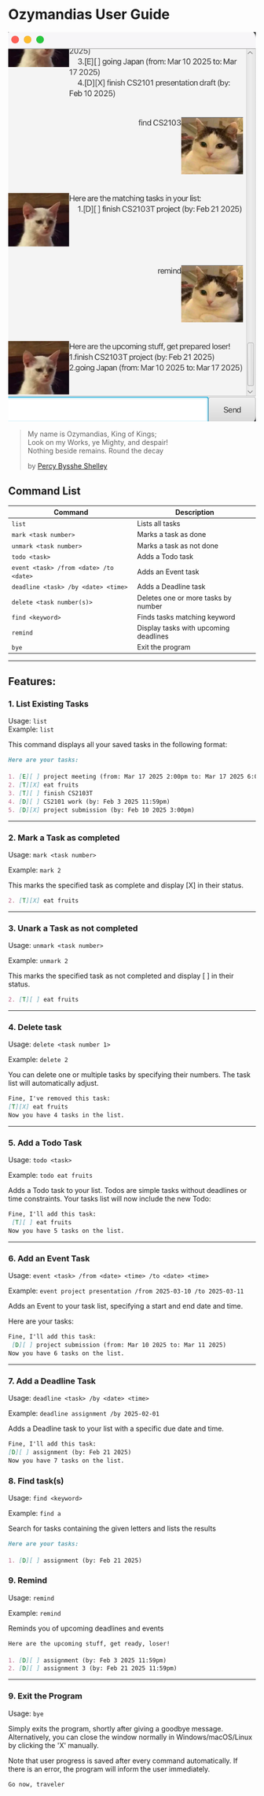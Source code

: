 # Ozymandias User Guide

![product screenshot](Ui.png)


>My name is Ozymandias, King of Kings;  
>Look on my Works, ye Mighty, and despair!  
>Nothing beside remains. Round the decay   
>
> by [Percy Bysshe Shelley](https://www.poetryfoundation.org/poems/46565/ozymandias) 

## Command List

| Command                                              | Description                           |
| ---------------------------------------------------- | ------------------------------------- |
| `list`                                               | Lists all tasks                       |
| `mark <task number>`                                 | Marks a task as done                  |
| `unmark <task number>`                               | Marks a task as not done              |
| `todo <task>`                                        | Adds a Todo task                      |
| `event <task> /from <date> /to <date> `              | Adds an Event task                    |
| `deadline <task> /by <date> <time>`                  | Adds a Deadline task                  |
| `delete <task number(s)>`                            | Deletes one or more tasks by number   |
| `find <keyword>`                                     | Finds tasks matching keyword          |
| `remind`                                             | Display tasks with upcoming deadlines |
| `bye`                                                | Exit the program                      |

---
## Features:
### 1. List Existing Tasks

Usage: `list`  
Example: `list`

This command displays all your saved tasks in the following format:

```md
Here are your tasks:

1. [E][ ] project meeting (from: Mar 17 2025 2:00pm to: Mar 17 2025 6:00pm)
2. [T][X] eat fruits
3. [T][ ] finish CS2103T
4. [D][ ] CS2101 work (by: Feb 3 2025 11:59pm)
5. [D][X] project submission (by: Feb 10 2025 3:00pm)
```

---
### 2. Mark a Task as completed

Usage: `mark <task number>`

Example: `mark 2`

This marks the specified task as complete and display [X] in their status.

```md
2. [T][X] eat fruits
```
---
### 3. Unark a Task as not completed

Usage: `unmark <task number>`

Example: `unmark 2`

This marks the specified task as not completed and display [ ] in their status.

```md
2. [T][ ] eat fruits
```
---
### 4. Delete task

Usage: `delete <task number 1>`

Example: `delete 2`

You can delete one or multiple tasks by specifying their numbers. The task list will automatically adjust.

```md
Fine, I've removed this task:
[T][X] eat fruits
Now you have 4 tasks in the list.
```

---

### 5. Add a Todo Task

Usage: `todo <task>`

Example: `todo eat fruits`

Adds a Todo task to your list. Todos are simple tasks without deadlines or time constraints. Your tasks list will now include the new Todo:

```md
Fine, I'll add this task:
 [T][ ] eat fruits
Now you have 5 tasks on the list.   
```

---

### 6. Add an Event Task

Usage: `event <task> /from <date> <time> /to <date> <time>`

Example: `event project presentation /from 2025-03-10 /to 2025-03-11`

Adds an Event to your task list, specifying a start and end date and time.

Here are your tasks:

```md
Fine, I'll add this task:
 [D][ ] project submission (from: Mar 10 2025 to: Mar 11 2025)
Now you have 6 tasks on the list.
```

---

### 7. Add a Deadline Task

Usage: `deadline <task> /by <date> <time>`

Example: `deadline assignment /by 2025-02-01`

Adds a Deadline task to your list with a specific due date and time.

```md
Fine, I'll add this task:
[D][ ] assignment (by: Feb 21 2025)
Now you have 7 tasks on the list.
```

### 8. Find task(s)

Usage: `find <keyword>`

Example: `find a`

Search for tasks containing the given letters and lists the results

```md
Here are your tasks:

1. [D][ ] assignment (by: Feb 21 2025)
```

### 9. Remind

Usage: `remind`   

Example: `remind`  

Reminds you of upcoming deadlines and events

```md
Here are the upcoming stuff, get ready, loser!

1. [D][ ] assignment (by: Feb 3 2025 11:59pm)
2. [D][ ] assignment 3 (by: Feb 21 2025 11:59pm)
```
---

### 9. Exit the Program

Usage: `bye`

Simply exits the program, shortly after giving a goodbye message. Alternatively, you can close the window normally in Windows/macOS/Linux by clicking the 'X' manually.

Note that user progress is saved after every command automatically. If there is an error, the program will inform the user immediately.

```md
Go now, traveler
